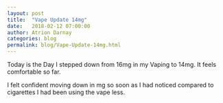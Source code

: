 ```yaml
---
layout: post  
title:  "Vape Update 14mg"  
date:   2018-02-12 07:00:00  
author: Atrion Darnay  
categories: blog
permalink: blog/Vape-Update-14mg.html  
---
```


  Today is the Day I stepped down from 16mg in my Vaping to 14mg. It feels comfortable so far.
  
  I felt confident moving down in mg so soon as I had noticed compared to cigarettes I had been using the vape less.
  
  
